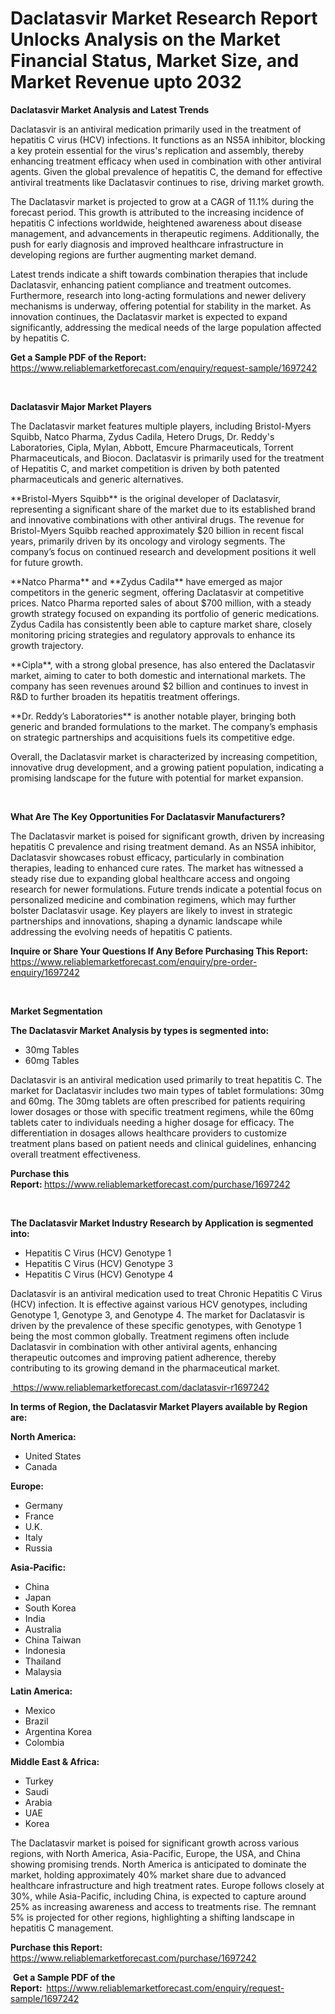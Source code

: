 <p><h1>Daclatasvir Market Research Report Unlocks Analysis on the Market Financial Status, Market Size, and Market Revenue upto 2032</h1></p><p><strong>Daclatasvir Market Analysis and Latest Trends</strong></p>
<p><p>Daclatasvir is an antiviral medication primarily used in the treatment of hepatitis C virus (HCV) infections. It functions as an NS5A inhibitor, blocking a key protein essential for the virus's replication and assembly, thereby enhancing treatment efficacy when used in combination with other antiviral agents. Given the global prevalence of hepatitis C, the demand for effective antiviral treatments like Daclatasvir continues to rise, driving market growth.</p><p>The Daclatasvir market is projected to grow at a CAGR of 11.1% during the forecast period. This growth is attributed to the increasing incidence of hepatitis C infections worldwide, heightened awareness about disease management, and advancements in therapeutic regimens. Additionally, the push for early diagnosis and improved healthcare infrastructure in developing regions are further augmenting market demand.</p><p>Latest trends indicate a shift towards combination therapies that include Daclatasvir, enhancing patient compliance and treatment outcomes. Furthermore, research into long-acting formulations and newer delivery mechanisms is underway, offering potential for stability in the market. As innovation continues, the Daclatasvir market is expected to expand significantly, addressing the medical needs of the large population affected by hepatitis C.</p></p>
<p><strong>Get a Sample PDF of the Report:&nbsp;</strong> <a href="https://www.reliablemarketforecast.com/enquiry/request-sample/1697242?utm_campaign=3019&utm_medium=2&utm_source=Github&utm_content=ia&utm_term=19042025&utm_id=daclatasvir">https://www.reliablemarketforecast.com/enquiry/request-sample/1697242</a></p>
<p>&nbsp;</p>
<p><strong>Daclatasvir Major Market Players</strong></p>
<p><p>The Daclatasvir market features multiple players, including Bristol-Myers Squibb, Natco Pharma, Zydus Cadila, Hetero Drugs, Dr. Reddy's Laboratories, Cipla, Mylan, Abbott, Emcure Pharmaceuticals, Torrent Pharmaceuticals, and Biocon. Daclatasvir is primarily used for the treatment of Hepatitis C, and market competition is driven by both patented pharmaceuticals and generic alternatives.</p><p>**Bristol-Myers Squibb** is the original developer of Daclatasvir, representing a significant share of the market due to its established brand and innovative combinations with other antiviral drugs. The revenue for Bristol-Myers Squibb reached approximately $20 billion in recent fiscal years, primarily driven by its oncology and virology segments. The company’s focus on continued research and development positions it well for future growth.</p><p>**Natco Pharma** and **Zydus Cadila** have emerged as major competitors in the generic segment, offering Daclatasvir at competitive prices. Natco Pharma reported sales of about $700 million, with a steady growth strategy focused on expanding its portfolio of generic medications. Zydus Cadila has consistently been able to capture market share, closely monitoring pricing strategies and regulatory approvals to enhance its growth trajectory.</p><p>**Cipla**, with a strong global presence, has also entered the Daclatasvir market, aiming to cater to both domestic and international markets. The company has seen revenues around $2 billion and continues to invest in R&D to further broaden its hepatitis treatment offerings.</p><p>**Dr. Reddy’s Laboratories** is another notable player, bringing both generic and branded formulations to the market. The company’s emphasis on strategic partnerships and acquisitions fuels its competitive edge.</p><p>Overall, the Daclatasvir market is characterized by increasing competition, innovative drug development, and a growing patient population, indicating a promising landscape for the future with potential for market expansion.</p></p>
<p>&nbsp;</p>
<p><strong>What Are The Key Opportunities For Daclatasvir Manufacturers?</strong></p>
<p><p>The Daclatasvir market is poised for significant growth, driven by increasing hepatitis C prevalence and rising treatment demand. As an NS5A inhibitor, Daclatasvir showcases robust efficacy, particularly in combination therapies, leading to enhanced cure rates. The market has witnessed a steady rise due to expanding global healthcare access and ongoing research for newer formulations. Future trends indicate a potential focus on personalized medicine and combination regimens, which may further bolster Daclatasvir usage. Key players are likely to invest in strategic partnerships and innovations, shaping a dynamic landscape while addressing the evolving needs of hepatitis C patients.</p></p>
<p><strong>Inquire or Share Your Questions If Any Before Purchasing This Report:</strong> <a href="https://www.reliablemarketforecast.com/enquiry/pre-order-enquiry/1697242?utm_campaign=3019&utm_medium=2&utm_source=Github&utm_content=ia&utm_term=19042025&utm_id=daclatasvir">https://www.reliablemarketforecast.com/enquiry/pre-order-enquiry/1697242</a></p>
<p>&nbsp;</p>
<p><strong>Market Segmentation</strong></p>
<p><strong>The Daclatasvir Market Analysis by types is segmented into:</strong></p>
<p><ul><li>30mg Tables</li><li>60mg Tables</li></ul></p>
<p><p>Daclatasvir is an antiviral medication used primarily to treat hepatitis C. The market for Daclatasvir includes two main types of tablet formulations: 30mg and 60mg. The 30mg tablets are often prescribed for patients requiring lower dosages or those with specific treatment regimens, while the 60mg tablets cater to individuals needing a higher dosage for efficacy. The differentiation in dosages allows healthcare providers to customize treatment plans based on patient needs and clinical guidelines, enhancing overall treatment effectiveness.</p></p>
<p><strong>Purchase this Report:&nbsp;</strong><a href="https://www.reliablemarketforecast.com/purchase/1697242?utm_campaign=3019&utm_medium=2&utm_source=Github&utm_content=ia&utm_term=19042025&utm_id=daclatasvir">https://www.reliablemarketforecast.com/purchase/1697242</a></p>
<p>&nbsp;</p>
<p><strong>The Daclatasvir Market Industry Research by Application is segmented into:</strong></p>
<p><ul><li>Hepatitis C Virus (HCV) Genotype 1</li><li>Hepatitis C Virus (HCV) Genotype 3</li><li>Hepatitis C Virus (HCV) Genotype 4</li></ul></p>
<p><p>Daclatasvir is an antiviral medication used to treat Chronic Hepatitis C Virus (HCV) infection. It is effective against various HCV genotypes, including Genotype 1, Genotype 3, and Genotype 4. The market for Daclatasvir is driven by the prevalence of these specific genotypes, with Genotype 1 being the most common globally. Treatment regimens often include Daclatasvir in combination with other antiviral agents, enhancing therapeutic outcomes and improving patient adherence, thereby contributing to its growing demand in the pharmaceutical market.</p></p>
<p><a href="https://www.reliablemarketforecast.com/daclatasvir-r1697242?utm_campaign=3019&utm_medium=2&utm_source=Github&utm_content=ia&utm_term=19042025&utm_id=daclatasvir">&nbsp;https://www.reliablemarketforecast.com/daclatasvir-r1697242</a></p>
<p><strong>In terms of Region, the Daclatasvir Market Players available by Region are:</strong></p>
<p>
    <p> <strong> North America: </strong>
        <ul>
            <li>United States</li>
            <li>Canada</li>
        </ul>
        </p> 
    <p> <strong> Europe: </strong>
        <ul>
            <li>Germany</li>
            <li>France</li>
            <li>U.K.</li>
            <li>Italy</li>
            <li>Russia</li>
        </ul>
        </p> 
    <p> <strong> Asia-Pacific: </strong>
        <ul>
            <li>China</li>
            <li>Japan</li>
            <li>South Korea</li>
            <li>India</li>
            <li>Australia</li>
            <li>China Taiwan</li>
            <li>Indonesia</li>
            <li>Thailand</li>
            <li>Malaysia</li>
        </ul>
        </p> 
    <p> <strong> Latin America: </strong>
        <ul>
            <li>Mexico</li>
            <li>Brazil</li>
            <li>Argentina Korea</li>
            <li>Colombia</li>
        </ul>
        </p> 
    <p> <strong> Middle East & Africa: </strong>
        <ul>
            <li>Turkey</li>
            <li>Saudi</li>
            <li>Arabia</li>
            <li>UAE</li>
            <li>Korea</li>
        </ul>
    </p>
    </p>
<p><p>The Daclatasvir market is poised for significant growth across various regions, with North America, Asia-Pacific, Europe, the USA, and China showing promising trends. North America is anticipated to dominate the market, holding approximately 40% market share due to advanced healthcare infrastructure and high treatment rates. Europe follows closely at 30%, while Asia-Pacific, including China, is expected to capture around 25% as increasing awareness and access to treatments rise. The remnant 5% is projected for other regions, highlighting a shifting landscape in hepatitis C management.</p></p>
<p><strong>Purchase this Report: </strong><a href="https://www.reliablemarketforecast.com/purchase/1697242?utm_campaign=3019&utm_medium=2&utm_source=Github&utm_content=ia&utm_term=19042025&utm_id=daclatasvir">https://www.reliablemarketforecast.com/purchase/1697242</a></p>
<p>&nbsp;<strong>Get a Sample PDF of the Report:&nbsp;&nbsp;</strong><a href="https://www.reliablemarketforecast.com/enquiry/request-sample/1697242?utm_campaign=3019&utm_medium=2&utm_source=Github&utm_content=ia&utm_term=19042025&utm_id=daclatasvir">https://www.reliablemarketforecast.com/enquiry/request-sample/1697242</a></p>
<p><strong></strong></p>
<p><p></p><p></p><p></p></p>